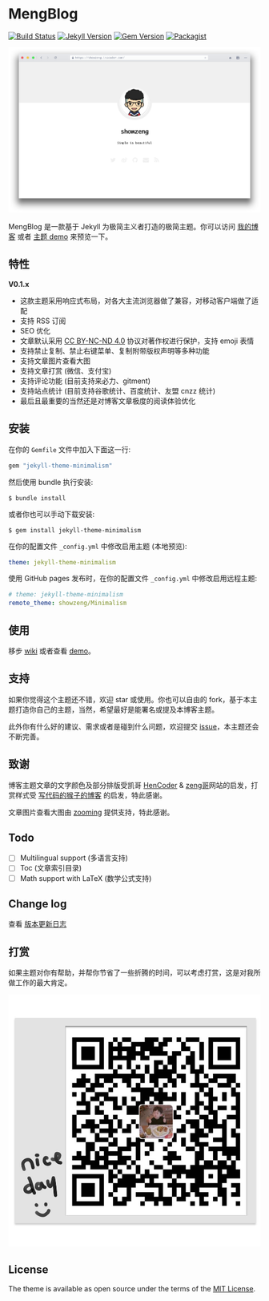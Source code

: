 # MengBlog

[![Build Status](https://travis-ci.org/showzeng/Minimalism.svg?branch=master)](https://travis-ci.org/showzeng/Minimalism)
[![Jekyll Version](https://img.shields.io/badge/Jekyll-3.8-blue.svg)](https://jekyllrb.com/)
[![Gem Version](https://badge.fury.io/rb/jekyll-theme-minimalism.svg)](https://badge.fury.io/rb/jekyll-theme-minimalism)
[![Packagist](https://img.shields.io/packagist/l/doctrine/orm.svg?style=popout)](./LICENSE.txt)

![screenshot](./docs/screenshot.png)

MengBlog 是一款基于 Jekyll 为极简主义者打造的极简主题。你可以访问 [我的博客][blog] 或者 [主题 demo][demo] 来预览一下。

## 特性

**V0.1.x**
- 这款主题采用响应式布局，对各大主流浏览器做了兼容，对移动客户端做了适配
- 支持 RSS 订阅
- SEO 优化
- 文章默认采用 [CC BY-NC-ND 4.0][license] 协议对著作权进行保护，支持 emoji 表情
- 支持禁止复制、禁止右键菜单、复制附带版权声明等多种功能
- 支持文章图片查看大图
- 支持文章打赏 (微信、支付宝)
- 支持评论功能 (目前支持来必力、gitment)
- 支持站点统计 (目前支持谷歌统计、百度统计、友盟 cnzz 统计)
- 最后且最重要的当然还是对博客文章极度的阅读体验优化

## 安装

在你的 `Gemfile` 文件中加入下面这一行:

```ruby
gem "jekyll-theme-minimalism"
```

然后使用 bundle 执行安装:

    $ bundle install

或者你也可以手动下载安装:

    $ gem install jekyll-theme-minimalism

在你的配置文件 `_config.yml` 中修改启用主题 (本地预览):

```yaml
theme: jekyll-theme-minimalism
```

使用 GitHub pages 发布时，在你的配置文件 `_config.yml` 中修改启用远程主题:

```yaml
# theme: jekyll-theme-minimalism
remote_theme: showzeng/Minimalism
```

## 使用

移步 [wiki] 或者查看 [demo]。

## 支持

如果你觉得这个主题还不错，欢迎 star 或使用。你也可以自由的 fork，基于本主题打造你自己的主题，当然，希望最好是能署名或提及本博客主题。

此外你有什么好的建议、需求或者是碰到什么问题，欢迎提交 [issue]，本主题还会不断完善。

## 致谢

博客主题文章的文字颜色及部分排版受凯哥 [HenCoder] & [zeng哥][Minimalism]网站的启发，打赏样式受 [写代码的猴子的博客][Jaeger] 的启发，特此感谢。

文章图片查看大图由 [zooming](https://github.com/kingdido999/zooming) 提供支持，特此感谢。

## Todo

- [ ] Multilingual support (多语言支持)
- [ ] Toc (文章索引目录)
- [ ] Math support with LaTeX (数学公式支持)

## Change log

查看 [版本更新日志][Change Log]

## 打赏

如果主题对你有帮助，并帮你节省了一些折腾的时间，可以考虑打赏，这是对我所做工作的最大肯定。

![reward.png](./assets/img/wechat.jpg)

## License

The theme is available as open source under the terms of the [MIT License](https://opensource.org/licenses/MIT).

[blog]: https://blog.jiadong.work
[demo]: https://showzeng.github.io
[license]: https://creativecommons.org/licenses/by-nc-nd/4.0/
[wiki]: https://github.com/showzeng/Minimalism/wiki
[issue]: https://github.com/showzeng/Minimalism/issues/new
[Change Log]: https://github.com/showzeng/Minimalism/wiki/Change-Log
[HenCoder]: https://hencoder.com/
[Jaeger]: https://jaeger.itscoder.com/
[Minimalism]: https://showzeng.itscoder.com/